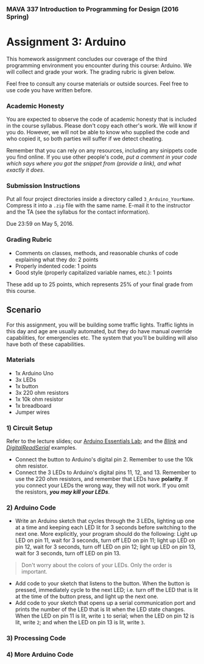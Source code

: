 ### MAVA 337 Introduction to Programming for Design  (2016 Spring)

# Assignment 3: Arduino

This homework assignment concludes our coverage of the third programming environment you encounter during this course: Arduino. We will collect and grade your work. The grading rubric is given below.

Feel free to consult any course materials or outside sources. Feel free to use code you have written before.

### Academic Honesty

You are expected to observe the code of academic honesty that is included in the course syllabus. Please don't copy each other's work. We will know if you do. However, we will not be able to know who supplied the code and who copied it, so both parties will suffer if we detect cheating.

Remember that you can rely on any resources, including any sinippets code you find online. If you use other people's code, *put a comment in your code which says where you got the snippet from (provide a link), and what exactly it does*.

### Submission Instructions

Put all four project directories inside a directory called `3_Arduino_YourName`. Compress it into a `.zip` file with the same name. E-mail it to the instructor and the TA (see the syllabus for the contact information).

Due 23:59 on May 5, 2016.

### Grading Rubric

- Comments on classes, methods, and reasonable chunks of code explaining what they do: 2 points
- Properly indented code: 1 points
- Good style (properly capitalized variable names, etc.): 1 points

These add up to 25 points, which represents 25% of your final grade from this course.

## Scenario

For this assignment, you will be building some traffic lights. Traffic lights in this day and age are usually automated, but they do have manual override capabilities, for emergencies etc. The system that you'll be building will also have both of these capabilities.

### Materials

- 1x Arduino Uno
- 3x LEDs
- 1x button
- 3x 220 ohm resistors
- 1x 10k ohm resistor
- 1x breadboard
- Jumper wires

### 1) Circuit Setup

Refer to the lecture slides; our [Arduino Essentials Lab](https://github.com/mbaytas/MAVA337Labs/tree/master/Lab7_Arduino_Essentials); and the [*Blink*](https://www.arduino.cc/en/Tutorial/Blink) and [*DigitalReadSerial*](httpshttps://www.arduino.cc/en/Tutorial/DigitalReadSerial) examples.

- Connect the button to Arduino's digital pin 2. Remember to use the 10k ohm resistor.
- Connect the 3 LEDs to Arduino's digital pins 11, 12, and 13. Remember to use the 220 ohm resistors, and remember that LEDs have **polarity**. If you connect your LEDs the wrong way, they will not work. If you omit the resistors, ***you may kill your LEDs***.

### 2) Arduino Code

- Write an Arduino sketch that cycles through the 3 LEDs, lighting up one at a time and keeping each LED lit for 3 seconds before switching to the next one. More explicitly, your program should do the following: Light up LED on pin 11, wait for 3 seconds, turn off LED on pin 11; light up LED on pin 12, wait for 3 seconds, turn off LED on pin 12; light up LED on pin 13, wait for 3 seconds, turn off LED on pin 13.
 
> Don't worry about the colors of your LEDs. Only the order is important.

- Add code to your sketch that listens to the button. When the button is pressed, immediately cycle to the next LED; i.e. turn off the LED that is lit at the time of the button press, and light up the next one.
- Add code to your sketch that opens up a serial communication port and prints the number of the LED that is lit when the LED state changes. When the LED on pin 11 is lit, write `1` to serial; when the LED on pin 12 is lit, write `2`; and when the LED on pin 13 is lit, write `3`.

### 3) Processing Code

### 4) More Arduino Code
